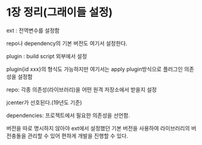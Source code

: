 # 1장 정리(그래이들 설정)

ext : 전역변수를 설정함

repo나 dependency의 기본 버전도 여기서 설정한다.

plugin : build script 외부에서 설정

plugin{id xxx}의 형식도 가능하지만 여기서는 apply plugin방식으로 플러그인 의존성을 설정함

repo: 각종 의존성(라이브러리)을 어떤 원격 저장소에서 받을지 설정

jcenter가 선호된다.(19년도 기준)

dependencies: 프로젝트에서 필요한 의존성을 선언함.

버전을 따로 명시하지 않아야 ext에서 설정했던 기본 버전을 사용하여 라이브러리의 버전충돌을 관리할 수 있어 편하게 개발을 진행할 수 있다.
